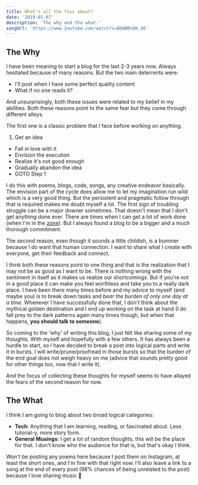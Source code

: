 ```yaml
---
title: What's all the fuss about?
date: '2019-01-07'
description: 'The why and the what.'
songUrl: 'https://www.youtube.com/watch?v=BbWBRnDK_AE'
---
```


## The Why
I have been meaning to start a blog for the last 2-3 years now.
Always hesitated because of many reasons. But the two main deterrents were:
- I'll post when I have some perfect quality content
- What if no one reads it?

And unsurprisingly, both these issues were related to my belief in my abilities. Both these reasons point to the same fear but they come through different alleys.

The first one is a classic problem that I face before working on anything.

1. Get an idea 
* Fall in love with it 
* Envision the execution 
* Realize it's not good enough 
* Gradually abandon the idea
* GOTO Step 1

I do this with poems, blogs, code, songs, any creative endeavor basically. The envision part of the cycle does allow me to let my imagination run wild which is a very good thing. But the persistent and pragmatic follow through that is required makes me doubt myself a lot. The first sign of troubling struggle can be a major downer sometimes. That doesn't mean that I don't get anything done ever. There are times when I can get a lot of work done (when I'm in the [zone](https://en.wikipedia.org/wiki/Flow_(psychology))). But I always found a blog to be a bigger and a much thorough commitment.

The second reason, even though it sounds a little childish, is a bummer because I do want that human connection. I want to share what I create with everyone, get their feedback and connect.

I think both these reasons point to one thing and that is the realization that I may not be as good as I want to be. There is nothing wrong with the sentiment in itself as it makes us realize our shortcomings. But if you're not in a good place it can make you feel worthless and take you to a really dark place. I have been there many times before and my advice to myself (and maybe you) is to break down tasks and *bear the burden of only one day at a time*. Whenever I have successfully done that, I don't think about the mythical golden destination and I end up working on the task at hand (I do fall prey to the dark patterns again many times though, but when that happens, **you should talk to someone**).

So coming to the 'why' of writing this blog, I just felt like sharing some of my thoughts. With myself and hopefully with a few others.
It has always been a hurdle to start, so I have decided to break a post into logical parts and write it in bursts. I will write/prune/proofread in those bursts so that the burden of the end goal does not weigh heavy on me (advice that sounds pretty good for other things too, now that I write it).

And the focus of collecting these thoughts for myself seems to have allayed the fears of the second reason for now.

## The What
I think I am going to blog about two broad logical categories:
* **Tech**: Anything that I am learning, reading, or fascinated about. Less tutorial-y, more story form.
* **General Musings**: I get a lot of random thoughts, this will be the place for that. I don't know who the audience for that is, but that's okay I think.

Won't be posting any poems here because I post them on Instagram, at least the short ones, and I'm fine with that right now.
I'll also leave a link to a song at the end of every post (98% chances of being unrelated to the post) because I love sharing music 🙂
